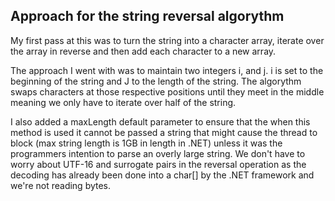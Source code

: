 ﻿## Approach for the string reversal algorythm

My first pass at this was to turn the string into a character array, iterate over the array in reverse and then add each character to a new array.

The approach I went with was to maintain two integers i, and j. i is set to the beginning of the string and J to the length of the string.
The algorythm swaps characters at those respective positions until they meet in the middle meaning we only have to iterate over half of the string.

I also added a maxLength default parameter to ensure that the when this method is used it cannot be passed a string that might cause the thread to block (max string length is 1GB in length in .NET) unless it was the programmers intention to parse an overly large string.
We don't have to worry about UTF-16 and surrogate pairs in the reversal operation as the decoding has already been done into a char[] by the .NET framework and we're not reading bytes.